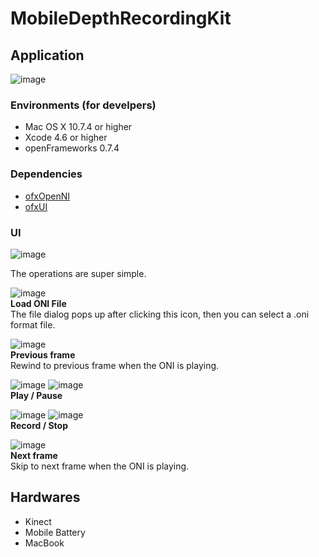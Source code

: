 # MobileDepthRecordingKit

## Application

![image](https://raw.github.com/CircuitLab/Recorder/master/lib/images/cap-01.png)

### Environments (for develpers)

- Mac OS X 10.7.4 or higher
- Xcode 4.6 or higher
- openFrameworks 0.7.4 

### Dependencies

- [ofxOpenNI](https://github.com/gameoverhack/ofxOpenNI)
- [ofxUI](https://github.com/rezaali/ofxUI)

### UI

![image](https://raw.github.com/CircuitLab/Recorder/master/lib/images/cap-02.png)

The operations are super simple.  

![image](https://raw.github.com/CircuitLab/Recorder/master/lib/images/file@2x.png)  
__Load ONI File__  
The file dialog pops up after clicking this icon, then you can select a .oni format file.  

![image](https://raw.github.com/CircuitLab/Recorder/master/lib/images/rewind@2x.png)  
__Previous frame__  
Rewind to previous frame when the ONI is playing.

![image](https://raw.github.com/CircuitLab/Recorder/master/lib/images/play@2x.png)
![image](https://raw.github.com/CircuitLab/Recorder/master/lib/images/pause@2x.png)  
__Play / Pause__  

![image](https://raw.github.com/CircuitLab/Recorder/master/lib/images/record@2x.png)
![image](https://raw.github.com/CircuitLab/Recorder/master/lib/images/stop@2x.png)  
__Record / Stop__  

![image](https://raw.github.com/CircuitLab/Recorder/master/lib/images/forward@2x.png)  
__Next frame__  
Skip to next frame when the ONI is playing.



## Hardwares

- Kinect
- Mobile Battery
- MacBook